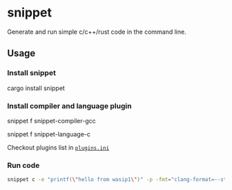 # snippet

Generate and run simple c/c++/rust code in the command line.

## Usage

### Install snippet

cargo install snippet

### Install compiler and language plugin

snippet f snippet-compiler-gcc

snippet f snippet-language-c

Checkout plugins list in [`plugins.ini`](https://github.com/araraloren/snippet/blob/main/packages/snippet/plugins.ini)

### Run code


```sh
snippet c -e "printf(\"hello from wasip1\")" -p -fmt="clang-format=--style=GNU" -cat="bat=-l=C"
```

